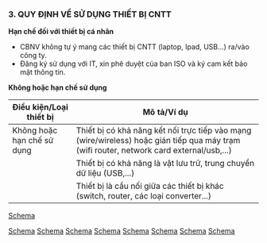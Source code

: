 ### 3. QUY ĐỊNH VỀ SỬ DỤNG THIẾT BỊ CNTT

**Hạn chế đối với thiết bị cá nhân**
*   CBNV không tự ý mang các thiết bị CNTT (laptop, Ipad, USB...) ra/vào công ty.
*   Đăng ký sử dụng với IT, xin phê duyệt của ban ISO và ký cam kết bảo mật thông tin.

**Không hoặc hạn chế sử dụng**

| Điều kiện/Loại thiết bị | Mô tả/Ví dụ |
|---|---|
| Không hoặc hạn chế sử dụng | Thiết bị có khả năng kết nối trực tiếp vào mạng (wire/wireless) hoặc gián tiếp qua máy trạm (wifi router, network card external/usb,...) |
| | Thiết bị có khả năng là vật lưu trữ, trung chuyển dữ liệu (USB,...) |
| | Thiết bị là cầu nối giữa các thiết bị khác (switch, router, các loại converter...) |
[Schema](table_img/page_33_table_1.png)

[Schema](page_33_img_0.png)
[Schema](page_33_img_1.png)
[Schema](page_33_img_2.png)
[Schema](page_33_img_3.png)
[Schema](page_33_img_4.png)
[Schema](page_33_img_5.png)
[Schema](page_33_img_6.png)
[Schema](page_33_img_7.png)
